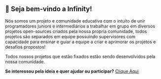 ## 🛫 Seja bem-vindo a Infinity!
  Nós somos um projeto e comunidade educativa com o intuito de unir programadores juniors e intermediários a trabalhar em grupo em diversos projetos open-sources criados pela nossa propria comunidade, todos projetos são separados em equipe possuindo supervisores com capacidade para ensinar e guiar a equipe a criar e aprimorar os projetos e desafios propostos!

Todos nossos projetos que estão fixados estão sendo desenvolvidos pela nossa comunidade.

**Se interessou pela ideia e quer ajudar ou participar?** [Clique Aqui](https://discord.gg/zV3NZfCqpy)
